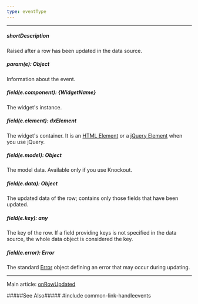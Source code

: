 ```yaml
---
type: eventType
---
```

---
##### shortDescription
Raised after a row has been updated in the data source.

##### param(e): Object
Information about the event.

##### field(e.component): {WidgetName}
The widget's instance.

##### field(e.element): dxElement
The widget's container. It is an [HTML Element](https://developer.mozilla.org/en-US/docs/Web/API/HTMLElement) or a [jQuery Element](https://api.jquery.com/Types/#jQuery) when you use jQuery.

##### field(e.model): Object
The model data. Available only if you use Knockout.

##### field(e.data): Object
The updated data of the row; contains only those fields that have been updated.

##### field(e.key): any
The key of the row. If a field providing keys is not specified in the data source, the whole data object is considered the key.

##### field(e.error): Error
The standard [Error](https://developer.mozilla.org/en-US/docs/Web/JavaScript/Reference/Global_Objects/Error) object defining an error that may occur during updating.

---
Main article: [onRowUpdated](/api-reference/10%20UI%20Widgets/GridBase/1%20Configuration/onRowUpdated.md '{basewidgetpath}/Configuration/#onRowUpdated')

#####See Also#####
#include common-link-handleevents